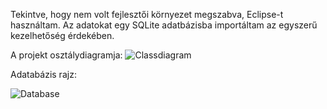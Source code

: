 Tekintve, hogy nem volt fejlesztői környezet megszabva, Eclipse-t használtam.
Az adatokat egy SQLite adatbázisba importáltam az egyszerű kezelhetőség érdekében.

A projekt osztálydiagramja:
![Classdiagram](https://i.ibb.co/Yk76JPv/class.png)


Adatabázis rajz:

![Database](https://i.ibb.co/ZJ2m1pr/databse.png)
